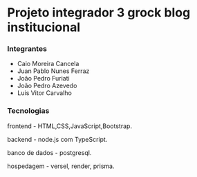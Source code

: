# Projeto integrador 3 grock blog institucional

### Integrantes
- Caio Moreira Cancela 
- Juan Pablo Nunes Ferraz
- João Pedro Furiati
- João Pedro Azevedo
- Luis Vitor Carvalho

### Tecnologias
frontend - HTML,CSS,JavaScript,Bootstrap.

backend - node.js com TypeScript.

banco de dados - postgresql.

hospedagem - versel, render, prisma.

